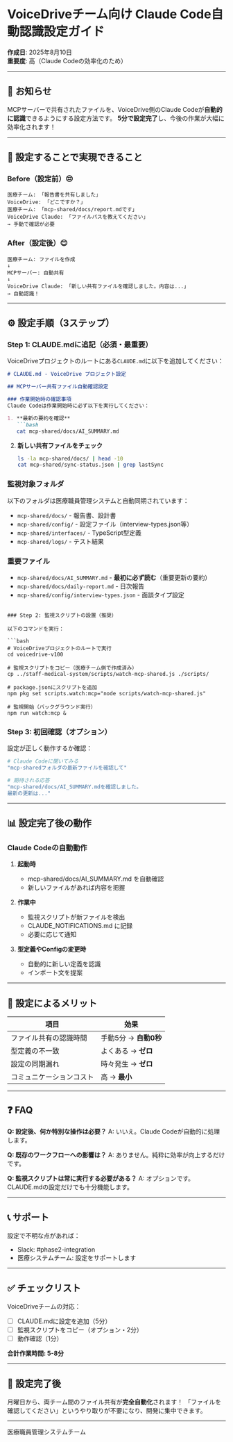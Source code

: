 # VoiceDriveチーム向け Claude Code自動認識設定ガイド

**作成日**: 2025年8月10日  
**重要度**: 高（Claude Codeの効率化のため）

---

## 📢 お知らせ

MCPサーバーで共有されたファイルを、VoiceDrive側のClaude Codeが**自動的に認識**できるようにする設定方法です。
**5分で設定完了**し、今後の作業が大幅に効率化されます！

---

## 🎯 設定することで実現できること

### Before（設定前）😔
```
医療チーム: 「報告書を共有しました」
VoiceDrive: 「どこですか？」
医療チーム: 「mcp-shared/docs/report.mdです」
VoiceDrive Claude: 「ファイルパスを教えてください」
→ 手動で確認が必要
```

### After（設定後）😊
```
医療チーム: ファイルを作成
↓
MCPサーバー: 自動共有
↓
VoiceDrive Claude: 「新しい共有ファイルを確認しました。内容は...」
→ 自動認識！
```

---

## ⚙️ 設定手順（3ステップ）

### Step 1: CLAUDE.mdに追記（必須・最重要）

VoiceDriveプロジェクトのルートにある`CLAUDE.md`に以下を追加してください：

```markdown
# CLAUDE.md - VoiceDrive プロジェクト設定

## MCPサーバー共有ファイル自動確認設定

### 作業開始時の確認事項
Claude Codeは作業開始時に必ず以下を実行してください：

1. **最新の要約を確認**
   ```bash
   cat mcp-shared/docs/AI_SUMMARY.md
   ```

2. **新しい共有ファイルをチェック**
   ```bash
   ls -la mcp-shared/docs/ | head -10
   cat mcp-shared/sync-status.json | grep lastSync
   ```

### 監視対象フォルダ
以下のフォルダは医療職員管理システムと自動同期されています：
- `mcp-shared/docs/` - 報告書、設計書
- `mcp-shared/config/` - 設定ファイル（interview-types.json等）
- `mcp-shared/interfaces/` - TypeScript型定義
- `mcp-shared/logs/` - テスト結果

### 重要ファイル
- `mcp-shared/docs/AI_SUMMARY.md` - **最初に必ず読む**（重要更新の要約）
- `mcp-shared/docs/daily-report.md` - 日次報告
- `mcp-shared/config/interview-types.json` - 面談タイプ設定
```

### Step 2: 監視スクリプトの設置（推奨）

以下のコマンドを実行：

```bash
# VoiceDriveプロジェクトのルートで実行
cd voicedrive-v100

# 監視スクリプトをコピー（医療チーム側で作成済み）
cp ../staff-medical-system/scripts/watch-mcp-shared.js ./scripts/

# package.jsonにスクリプトを追加
npm pkg set scripts.watch:mcp="node scripts/watch-mcp-shared.js"

# 監視開始（バックグラウンド実行）
npm run watch:mcp &
```

### Step 3: 初回確認（オプション）

設定が正しく動作するか確認：

```bash
# Claude Codeに聞いてみる
"mcp-sharedフォルダの最新ファイルを確認して"

# 期待される応答
"mcp-shared/docs/AI_SUMMARY.mdを確認しました。
最新の更新は..."
```

---

## 📊 設定完了後の動作

### Claude Codeの自動動作

1. **起動時**
   - mcp-shared/docs/AI_SUMMARY.md を自動確認
   - 新しいファイルがあれば内容を把握

2. **作業中**
   - 監視スクリプトが新ファイルを検出
   - CLAUDE_NOTIFICATIONS.md に記録
   - 必要に応じて通知

3. **型定義やConfigの変更時**
   - 自動的に新しい定義を認識
   - インポート文を提案

---

## 🎁 設定によるメリット

| 項目 | 効果 |
|------|------|
| ファイル共有の認識時間 | 手動5分 → **自動0秒** |
| 型定義の不一致 | よくある → **ゼロ** |
| 設定の同期漏れ | 時々発生 → **ゼロ** |
| コミュニケーションコスト | 高 → **最小** |

---

## ❓ FAQ

**Q: 設定後、何か特別な操作は必要？**
A: いいえ。Claude Codeが自動的に処理します。

**Q: 既存のワークフローへの影響は？**
A: ありません。純粋に効率が向上するだけです。

**Q: 監視スクリプトは常に実行する必要がある？**
A: オプションです。CLAUDE.mdの設定だけでも十分機能します。

---

## 📞 サポート

設定で不明な点があれば：
- Slack: #phase2-integration
- 医療システムチーム: 設定をサポートします

---

## ✅ チェックリスト

VoiceDriveチームの対応：
- [ ] CLAUDE.mdに設定を追加（5分）
- [ ] 監視スクリプトをコピー（オプション・2分）
- [ ] 動作確認（1分）

**合計作業時間: 5-8分**

---

## 🎊 設定完了後

月曜日から、両チーム間のファイル共有が**完全自動化**されます！
「ファイルを確認してください」というやり取りが不要になり、開発に集中できます。

---

医療職員管理システムチーム